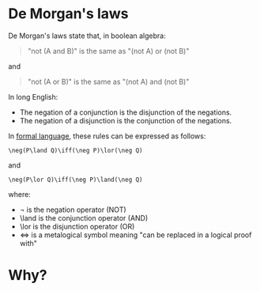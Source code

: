 De Morgan's laws
================

De Morgan's laws state that, in boolean algebra:

  > "not (A and B)" is the same as "(not A) or (not B)"

and

  > "not (A or B)" is the same as "(not A) and (not B)"

In long English:

  - The negation of a conjunction is the disjunction of the negations.
  - The negation of a disjunction is the conjunction of the negations.

In [formal language](http://en.wikipedia.org/wiki/Formal_language),
these rules can be expressed as follows:

    \neg(P\land Q)\iff(\neg P)\lor(\neg Q)

and

    \neg(P\lor Q)\iff(\neg P)\land(\neg Q)

where:

  - ¬ is the negation operator (NOT)
  - \land is the conjunction operator (AND)
  - \lor is the disjunction operator (OR)
  - ⇔ is a metalogical symbol meaning "can be replaced in a logical
    proof with"


Why?
====
